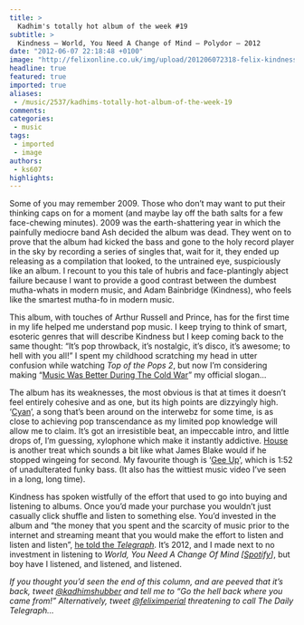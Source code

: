 ```yaml
---
title: >
  Kadhim's totally hot album of the week #19
subtitle: >
  Kindness – World, You Need A Change of Mind – Polydor – 2012
date: "2012-06-07 22:18:48 +0100"
image: "http://felixonline.co.uk/img/upload/201206072318-felix-kindness-world-you-need-a-change-608x607.jpeg"
headline: true
featured: true
imported: true
aliases:
 - /music/2537/kadhims-totally-hot-album-of-the-week-19
comments:
categories:
 - music
tags:
 - imported
 - image
authors:
 - ks607
highlights:
---
```


Some of you may remember 2009. Those who don’t may want to put their thinking caps on for a moment (and maybe lay off the bath salts for a few face-chewing minutes). 2009 was the earth-shattering year in which the painfully mediocre band Ash decided the album was dead. They went on to prove that the album had kicked the bass and gone to the holy record player in the sky by recording a series of singles that, wait for it, they ended up releasing as a compilation that looked, to the untrained eye, suspiciously like an album. I recount to you this tale of hubris and face-plantingly abject failure because I want to provide a good contrast between the dumbest mutha-whats in modern music, and Adam Bainbridge (Kindness), who feels like the smartest mutha-fo in modern music.

This album, with touches of Arthur Russell and Prince, has for the first time in my life helped me understand pop music. I keep trying to think of smart, esoteric genres that will describe Kindness but I keep coming back to the same thought: “It’s pop throwback, it’s nostalgic, it’s disco, it’s awesome; to hell with you all!” I spent my childhood scratching my head in utter confusion while watching _Top of the Pops 2_, but now I’m considering making “[Music Was Better During The Cold War](http://i.imgur.com/hYzGZ.jpg)” my official slogan...

The album has its weaknesses, the most obvious is that at times it doesn’t feel entirely cohesive and as one, but its high points are dizzyingly high. ‘[Cyan](http://www.youtube.com/watch?v=jddGsBE_eIs)’, a song that’s been around on the interwebz for some time, is as close to achieving pop transcendance as my limited pop knowledge will allow me to claim. It’s got an irresistible beat, an impeccable intro, and little drops of, I’m guessing, xylophone which make it instantly addictive. [House](http://www.youtube.com/watch?v=FOjWFD_ZBtA) is another treat which sounds a bit like what James Blake would if he stopped wingeing for second. My favourite though is ‘[Gee Up](http://www.youtube.com/watch?v=BI73NFINsyo)’, which is 1:52 of unadulterated funky bass. (It also has the wittiest music video I’ve seen in a long, long time).

Kindness has spoken wistfully of the effort that used to go into buying and listening to albums. Once you’d made your purchase you wouldn’t just casually click shuffle and listen to something else. You’d invested in the album and “the money that you spent and the scarcity of music prior to the internet and streaming meant that you would make the effort to listen and listen and listen”, [he told the _Telegraph_](http://blogs.telegraph.co.uk/culture/lucyjones/100061918/kindness-speaks-out-commercial-pop-music-has-lost-its-magic/). It’s 2012, and I made next to no investment in listening to _World, You Need A Change Of Mind [[Spotify](http://open.spotify.com/album/2otqfJjytrknaz8PKlatZF)]_, but boy have I listened, and listened, and listened.

_If you thought you’d seen the end of this column, and are peeved that it’s back, tweet [@kadhimshubber](http://twitter.com/kadhimshubber) and tell me to “Go the hell back where you came from!” Alternatively, tweet [@feliximperial](http://twitter.com/feliximperial) threatening to call The Daily Telegraph..._
